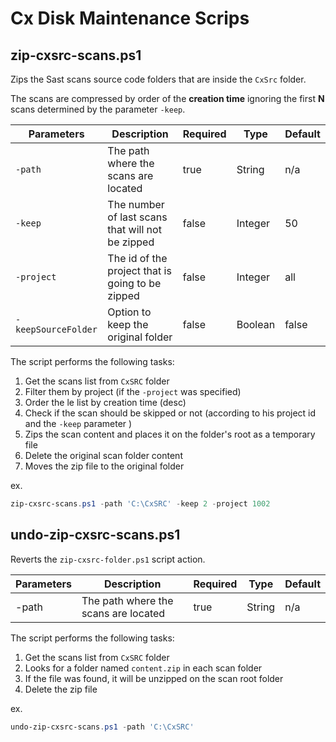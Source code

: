 # Cx Disk Maintenance Scrips

## zip-cxsrc-scans.ps1

Zips the Sast scans source code folders that are inside the `CxSrc` folder.

The scans are compressed by order of the **creation time** ignoring the first **N** scans determined by the parameter `-keep`.

| Parameters          | Description                                      | Required | Type    | Default |
| ------------------- | ------------------------------------------------ | -------- | ------- | ------- |
| `-path`             | The path where the scans are located             | true     | String  | n/a     |
| `-keep`             | The number of last scans that will not be zipped | false    | Integer | 50      |
| `-project`          | The id of the project that is going to be zipped | false    | Integer | all     |
| `-keepSourceFolder` | Option to keep the original folder               | false    | Boolean | false   |

The script performs the following tasks:

1. Get the scans list from `CxSRC` folder
2. Filter them by project (if the `-project` was specified)
3. Order the le list by creation time (desc)
4. Check if the scan should be skipped or not (according to his project id and the `-keep` parameter )
5. Zips the scan content and places it on the folder's root as a temporary file
6. Delete the original scan folder content
7. Moves the zip file to the original folder

ex.

```powershell
zip-cxsrc-scans.ps1 -path 'C:\CxSRC' -keep 2 -project 1002
```

## undo-zip-cxsrc-scans.ps1

Reverts the `zip-cxsrc-folder.ps1` script action.

| Parameters | Description                          | Required | Type   | Default |
| ---------- | ------------------------------------ | -------- | ------ | ------- |
| -path      | The path where the scans are located | true     | String | n/a     |

The script performs the following tasks:

1. Get the scans list from `CxSRC` folder
2. Looks for a folder named `content.zip` in each scan folder
3. If the file was found, it will be unzipped on the scan root folder
4. Delete the zip file

ex.

```powershell
undo-zip-cxsrc-scans.ps1 -path 'C:\CxSRC'
```
